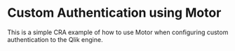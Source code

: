 # Custom Authentication using Motor

This is a simple CRA example of how to use Motor when configuring custom authentication to the Qlik engine.
